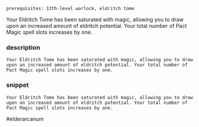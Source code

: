 `prerequisites: 13th-level warlock, eldritch tome`

Your Eldritch Tome has been saturated with magic, allowing you to draw upon an increased amount of eldritch potential. Your total number of Pact Magic spell slots increases by one.
### description
```
Your Eldritch Tome has been saturated with magic, allowing you to draw upon an increased amount of eldritch potential. Your total number of Pact Magic spell slots increases by one.
```

### snippet
```
Your Eldritch Tome has been saturated with magic, allowing you to draw upon an increased amount of eldritch potential. Your total number of Pact Magic spell slots increases by one.
```

#elderarcanum
